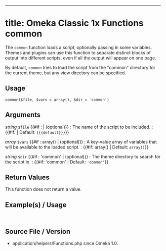 ---
title: Omeka Classic 1x Functions common
================

The `common` function loads a script, optionally passing in some variables. Themes and plugins can use this function to separate distinct blocks of output into different scripts, even if all the output will appear on one page.

By default, `common` tries to load the script from the "common"
directory for the current theme, but any view directory can be
specified.

Usage
---------------------------------------------------

``` {.de1}
common($file, $vars = array(), $dir = 'common')
```

Arguments
-----------------------------------------------------------

 *string* `$file` {{\#if
:   | (optional)}}
:   The name of the script to be included.
:   {{\#if: | Default: `{{{default}}}`}}

 *array* `$vars` {{\#if
:   array() | (optional)}}
:   A key-value array of variables that will be available to the
    loaded script.
:   {{\#if: array() | Default: `array()`}}

 *string* `$dir` {{\#if
:   'common' | (optional)}}
:   The theme directory to search for the script in.
:   {{\#if: 'common' | Default: `'common'`}}

Return Values
------------------------------------------------------

This function does not return a value.

Example(s) / Usage
---------------------------------------------------------------


``` {.de1}
 
```


Source File / Version
---------------------------------------------------------------

-   application/helpers/Functions.php since Omeka 1.0.
